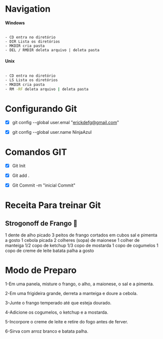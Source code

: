 
# Navigation

 #### Windows

```shell

- CD entra no diretório
- DIR Lista os diretórios 
- MKDIR cria pasta
- DEL / RMDIR deleta arquivo | deleta pasta

```

 #### Unix

```bash

- CD entra no diretório
- LS Lista os diretórios 
- MKDIR cria pasta
- RM -RF deleta arquivo | deleta pasta

```

# **Configurando Git**

- [x] git config --global user.emal "erickdefg@gmail.com"

- [x] git config --global user.name NinjaAzul

# Comandos GIT

- [x] Git Init 
- [x] Git add .
- [x] Git Commit -m "inicial Commit"



 # Receita Para treinar Git

 ## Strogonoff de Frango 🍗

1 dente de alho picado
3 peitos de frango cortados em cubos
sal e pimenta a gosto
1 cebola picada
2 colheres (sopa) de maionese
1 colher de manteiga
1/2 copo de ketchup
1/3 copo de mostarda
1 copo de cogumelos
1 copo de creme de leite
batata palha a gosto

# Modo  de Preparo

1-Em uma panela, misture o frango, o alho, a maionese, o sal e a pimenta.

2-Em uma frigideira grande, derreta a manteiga e doure a cebola.

3-Junte o frango temperado até que esteja dourado.

4-Adicione os cogumelos, o ketchup e a mostarda.

5-Incorpore o creme de leite e retire do fogo antes de ferver.

6-Sirva com arroz branco e batata palha.